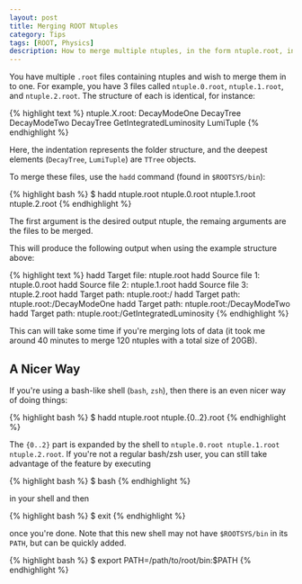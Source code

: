 ```yaml
---
layout: post
title: Merging ROOT Ntuples
category: Tips
tags: [ROOT, Physics]
description: How to merge multiple ntuples, in the form ntuple.root, in to a single file.
---
```


You have multiple `.root` files containing ntuples and wish to merge them in to one. For example, you have 3 files called `ntuple.0.root`, `ntuple.1.root`, and `ntuple.2.root`. The structure of each is identical, for instance:

{% highlight text %}
ntuple.X.root:
  DecayModeOne
    DecayTree
  DecayModeTwo
    DecayTree
  GetIntegratedLuminosity
    LumiTuple
{% endhighlight %}

Here, the indentation represents the folder structure, and the deepest elements (`DecayTree`, `LumiTuple`) are `TTree` objects.

To merge these files, use the `hadd` command (found in `$ROOTSYS/bin`):

{% highlight bash %}
$ hadd ntuple.root ntuple.0.root ntuple.1.root ntuple.2.root
{% endhighlight %}

The first argument is the desired output ntuple, the remaing arguments are the files to be merged.

This will produce the following output when using the example structure above:

{% highlight text %}
hadd Target file: ntuple.root
hadd Source file 1: ntuple.0.root
hadd Source file 2: ntuple.1.root
hadd Source file 3: ntuple.2.root
hadd Target path: ntuple.root:/
hadd Target path: ntuple.root:/DecayModeOne
hadd Target path: ntuple.root:/DecayModeTwo
hadd Target path: ntuple.root:/GetIntegratedLuminosity
{% endhighlight %}

This can will take some time if you're merging lots of data (it took me around 40 minutes to merge 120 ntuples with a total size of 20GB).

A Nicer Way
-----------

If you're using a bash-like shell (`bash`, `zsh`), then there is an even nicer way of doing things:

{% highlight bash %}
$ hadd ntuple.root ntuple.{0..2}.root
{% endhighlight %}

The `{0..2}` part is expanded by the shell to `ntuple.0.root ntuple.1.root ntuple.2.root`. If you're not a regular bash/zsh user, you can still take advantage of the feature by executing

{% highlight bash %}
$ bash
{% endhighlight %}

in your shell and then

{% highlight bash %}
$ exit
{% endhighlight %}

once you're done. Note that this new shell may not have `$ROOTSYS/bin` in its `PATH`, but can be quickly added.

{% highlight bash %}
$ export PATH=/path/to/root/bin:$PATH
{% endhighlight %}
